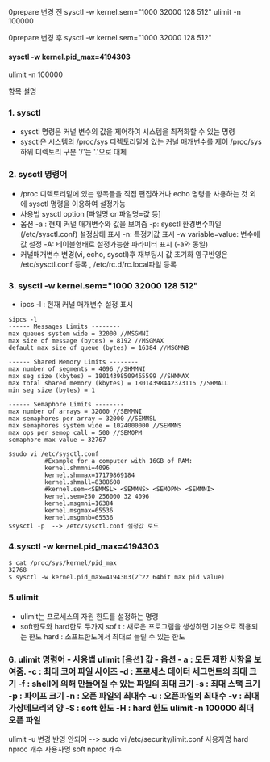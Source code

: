 0prepare 변경 전 sysctl -w kernel.sem="1000 32000 128 512" ulimit -n 100000

0prepare 변경 후 sysctl -w kernel.sem="1000 32000 128 512"

#### sysctl -w kernel.pid_max=4194303

ulimit -n 100000

항목 설명

### 1. sysctl

-	sysctl 명령은 커널 변수의 값을 제어하여 시스템을 최적화할 수 있는 명령
-	sysctl은 시스템의 /proc/sys 디렉토리밑에 있는 커널 매개변수를 제어 /proc/sys 하위 디렉토리 구분 '/'는 '.'으로 대체

### 2. sysctl 명령어

-	/proc 디렉토리밑에 있는 항목들을 직접 편집하거나 echo 명령을 사용하는 것 외에 sysctl 명령을 이용하여 설정가능
-	사용법 sysctl option [파일명 or 파일명=값 등]
-	옵션 -a : 현재 커널 매개변수와 값을 보여줌 -p: sysctl 환경변수파일(/etc/sysctl.conf) 설정상태 표시 -n: 특정키값 표시 -w variable=value: 변수에 값 설정 -A: 테이블형태로 설정가능한 파라미터 표시 (-a와 동일)
-	커널매개변수 변경(vi, echo, sysctl)후 재부팅시 값 초기화 영구반영은 /etc/sysctl.conf 등록 , /etc/rc.d/rc.local파일 등록

### 3. sysctl -w kernel.sem="1000 32000 128 512"

-	ipcs -l : 현재 커널 매개변수 설정 표시

```
$ipcs -l
------ Messages Limits --------
max queues system wide = 32000 //MSGMNI
max size of message (bytes) = 8192 //MSGMAX
default max size of queue (bytes) = 16384 //MSGMNB

------ Shared Memory Limits --------
max number of segments = 4096 //SHMMNI
max seg size (kbytes) = 18014398509465599 //SHMMAX
max total shared memory (kbytes) = 18014398442373116 //SHMALL
min seg size (bytes) = 1

------ Semaphore Limits --------
max number of arrays = 32000 //SEMMNI
max semaphores per array = 32000 //SEMMSL
max semaphores system wide = 1024000000 //SEMMNS
max ops per semop call = 500 //SEMOPM
semaphore max value = 32767

$sudo vi /etc/sysctl.conf
          #Example for a computer with 16GB of RAM:
          kernel.shmmni=4096
          kernel.shmmax=17179869184
          kernel.shmall=8388608
          #kernel.sem=<SEMMSL> <SEMMNS> <SEMOPM> <SEMMNI>
          kernel.sem=250 256000 32 4096
          kernel.msgmni=16384
          kernel.msgmax=65536
          kernel.msgmnb=65536
$sysctl -p  --> /etc/sysctl.conf 설정값 로드
```

### 4.sysctl -w kernel.pid_max=4194303

```
$ cat /proc/sys/kernel/pid_max
32768
$ sysctl -w kernel.pid_max=4194303(2^22 64bit max pid value)
```

### 5.ulimit

-	ulimit는 프로세스의 자원 한도를 설정하는 명령
-	soft한도와 hard한도 두가지 sof t : 새로운 프로그램을 생성하면 기본으로 적용되는 한도 hard : 소프트한도에서 최대로 늘릴 수 있는 한도

### 6. ulimit 명령어 - 사용법 ulimit [옵션] 값 - 옵션 - a : 모든 제한 사항을 보여줌. -c : 최대 코어 파일 사이즈 -d : 프로세스 데이터 세그먼트의 최대 크기 -f : shell에 의해 만들어질 수 있는 파일의 최대 크기 -s : 최대 스택 크기 -p : 파이프 크기 -n : 오픈 파일의 최대수 -u : 오픈파일의 최대수 -v : 최대 가상메모리의 양 -S : soft 한도 -H : hard 한도 ulimit -n 100000 최대 오픈 파일

ulimit -u 변경 반영 안되어 --> sudo vi /etc/security/limit.conf 사용자명 hard nproc 개수 사용자명 soft nproc 개수
